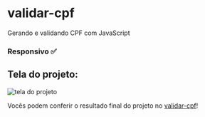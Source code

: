 # validar-cpf
Gerando e validando CPF com JavaScript

### Responsivo ✅
## Tela do projeto:
![tela do projeto](https://i.imgur.com/7UtzYnD.gif)

 Vocês podem conferir o resultado final do projeto no [validar-cpf](https://lauroleal.github.io/validar-cpf/)!
